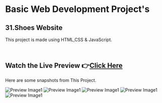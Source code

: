 # Basic Web Development Project's

## 31.Shoes Website


This project is made using HTML,CSS & JavaScript.


<br>

## Watch the Live Preview 👉[Click Here](https://sorcererchiragsingh.github.io/Web-Development-Projects/31-Shoes%20Website)
Here are some snapshots from This Project.

![Preview Image1](https://github.com/SorcererChiragsingh/Web-Development-Projects/blob/main/31-Shoes%20Website/Image/preview1.png)
![Preview Image1](https://github.com/SorcererChiragsingh/Web-Development-Projects/blob/main/31-Shoes%20Website/Image/preview2.png)
![Preview Image1](https://github.com/SorcererChiragsingh/Web-Development-Projects/blob/main/31-Shoes%20Website/Image/preview3.png)
![Preview Image1](https://github.com/SorcererChiragsingh/Web-Development-Projects/blob/main/31-Shoes%20Website/Image/preview4.png)
![Preview Image1](https://github.com/SorcererChiragsingh/Web-Development-Projects/blob/main/31-Shoes%20Website/Image/preview5.png)
<br><br>
